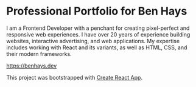 # Professional Portfolio for Ben Hays

I am a Frontend Developer with a penchant for creating
pixel-perfect and responsive web experiences. I have over 20 years
of experience building websites, interactive advertising, and web
applications. My expertise includes working with React and its
variants, as well as HTML, CSS, and their modern frameworks.

https://benhays.dev

This project was bootstrapped with [Create React App](https://github.com/facebook/create-react-app).
